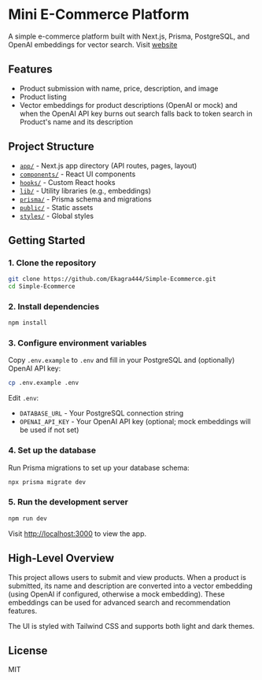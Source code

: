 # Mini E-Commerce Platform

A simple e-commerce platform built with Next.js, Prisma, PostgreSQL, and OpenAI embeddings for vector search.
Visit [website](https://simple-ecommerce-nptz.onrender.com/)

## Features

- Product submission with name, price, description, and image
- Product listing
- Vector embeddings for product descriptions (OpenAI or mock) and when the OpenAI API key burns out search falls back to token search in Product's name and its description

## Project Structure

- [`app/`](app/) - Next.js app directory (API routes, pages, layout)
- [`components/`](components/) - React UI components
- [`hooks/`](hooks/) - Custom React hooks
- [`lib/`](lib/) - Utility libraries (e.g., embeddings)
- [`prisma/`](prisma/) - Prisma schema and migrations
- [`public/`](public/) - Static assets
- [`styles/`](styles/) - Global styles

## Getting Started

### 1. Clone the repository

```sh
git clone https://github.com/Ekagra444/Simple-Ecommerce.git
cd Simple-Ecommerce
```

### 2. Install dependencies

```sh
npm install
```

### 3. Configure environment variables

Copy `.env.example` to `.env` and fill in your PostgreSQL and (optionally) OpenAI API key:

```sh
cp .env.example .env
```

Edit `.env`:

- `DATABASE_URL` - Your PostgreSQL connection string
- `OPENAI_API_KEY` - Your OpenAI API key (optional; mock embeddings will be used if not set)

### 4. Set up the database

Run Prisma migrations to set up your database schema:

```sh
npx prisma migrate dev
```

### 5. Run the development server

```sh
npm run dev
```

Visit [http://localhost:3000](http://localhost:3000) to view the app.

## High-Level Overview

This project allows users to submit and view products. When a product is submitted, its name and description are converted into a vector embedding (using OpenAI if configured, otherwise a mock embedding). These embeddings can be used for advanced search and recommendation features.

The UI is styled with Tailwind CSS and supports both light and dark themes.

## License

MIT
